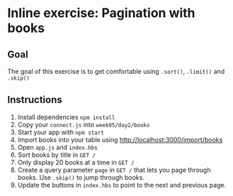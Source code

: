 # Inline exercise: Pagination with books

## Goal

The goal of this exercise is to get comfortable using `.sort()`,
`.limit()` and `.skip()`

## Instructions

1. Install dependencies `npm install`
1. Copy your `connect.js` into `week05/day2/books`
1. Start your app with `npm start`
1. Import books into your table using [http://localhost:3000/import/books](http://localhost:3000/import/books)
1. Open `app.js` and `index.hbs`
1. Sort books by title in `GET /`
1. Only display 20 books at a time in `GET /`
1. Create a query parameter `page` in `GET /` that lets you page through books.
   Use `.skip()` to jump through books.
1. Update the buttons in `index.hbs` to point to the next and previous page.
